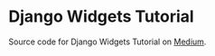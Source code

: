 # Django Widgets Tutorial

Source code for Django Widgets Tutorial on [Medium](https://medium.com/@gustavocmaciel/how-to-style-your-django-forms-7e8463aae4fa).
